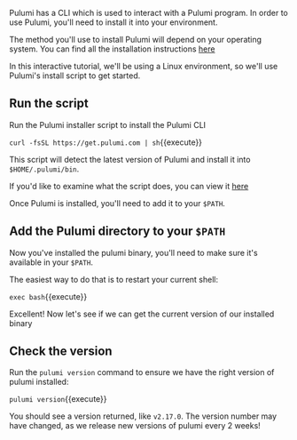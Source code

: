 Pulumi has a CLI which is used to interact with a Pulumi program. In order to use Pulumi, you'll need to install it into your environment.

The method you'll use to install Pulumi will depend on your operating system. You can find all the installation instructions [here](https://www.pulumi.com/docs/get-started/install/)

In this interactive tutorial, we'll be using a Linux environment, so we'll use Pulumi's install script to get started.

## Run the script

Run the Pulumi installer script to install the Pulumi CLI

`curl -fsSL https://get.pulumi.com | sh`{{execute}}

This script will detect the latest version of Pulumi and install it into `$HOME/.pulumi/bin`.

If you'd like to examine what the script does, you can view it [here](https://github.com/pulumi/get.pulumi.com/blob/master/dist/install.sh)

Once Pulumi is installed, you'll need to add it to your `$PATH`.

## Add the Pulumi directory to your `$PATH`

Now you've installed the pulumi binary, you'll need to make sure it's available in your `$PATH`.

The easiest way to do that is to restart your current shell:

`exec bash`{{execute}}

Excellent! Now let's see if we can get the current version of our installed binary

## Check the version

Run the `pulumi version` command to ensure we have the right version of pulumi installed:

`pulumi version`{{execute}}

You should see a version returned, like `v2.17.0`. The version number may have changed, as we release new versions of pulumi every 2 weeks!


